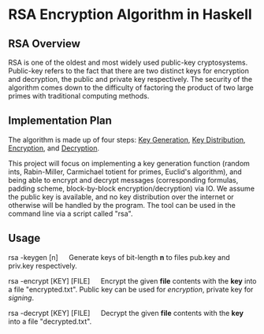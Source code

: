 # RSA Encryption Algorithm in Haskell

## RSA Overview

RSA is one of the oldest and most widely used public-key cryptosystems. Public-key refers to the fact that there are two distinct keys for encryption and decryption, the public and private key respectively. The security of the algorithm comes down to the difficulty of factoring the product of two large primes with traditional computing methods.

## Implementation Plan

The algorithm is made up of four steps: [Key Generation](https://en.wikipedia.org/wiki/RSA_(cryptosystem)#Key_generation), [Key Distribution](https://en.wikipedia.org/wiki/RSA_(cryptosystem)#Key_distribution), [Encryption](https://en.wikipedia.org/wiki/RSA_(cryptosystem)#Encryption), and [Decryption](https://en.wikipedia.org/wiki/RSA_(cryptosystem)#Decryption).

This project will focus on implementing a key generation function (random ints, Rabin-Miller, Carmichael totient for primes, Euclid's algorithm), and being able to encrypt and decrypt messages (corresponding formulas, padding scheme, block-by-block encryption/decryption) via IO. We assume the public key is available, and no key distribution over the internet or otherwise will be handled by the program. The tool can be used in the command line via a script called "rsa".

## Usage
rsa -keygen [n] &emsp; Generate keys of bit-length **n** to files pub.key and priv.key respectively.

rsa -encrypt [KEY] [FILE] &emsp; Encrypt the given **file** contents with the **key** into a file "encrypted.txt". Public key can be used for *encryption*, private key for *signing*.

rsa -decrypt [KEY] [FILE] &emsp; Decrypt the given **file** contents with the **key** into a file "decrypted.txt".
